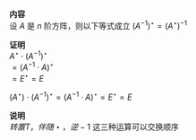 **内容**  
设 $A$ 是 $n$ 阶方阵，则以下等式成立 $(A^{-1})^\star  
=(A^\star)^{-1}$   
  
**证明**  
 $A^\star\cdot (A^{-1})^\star$   
 $=(A^{-1}\cdot A)^\star$   
 $=E^\star=E$   
  
 $(A^\star)\cdot(A^{-1})^\star  
=(A^{-1}\cdot A)^\star=E^\star=E$   
  
**说明**  
 $转置T，伴随\star，逆-1$ 这三种运算可以交换顺序  
